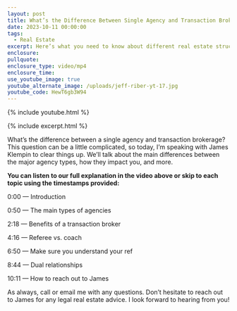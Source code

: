 ```yaml
---
layout: post
title: What’s the Difference Between Single Agency and Transaction Brokerage?
date: 2023-10-11 00:00:00
tags:
  - Real Estate
excerpt: Here’s what you need to know about different real estate structures.
enclosure:
pullquote:
enclosure_type: video/mp4
enclosure_time:
use_youtube_image: true
youtube_alternate_image: /uploads/jeff-riber-yt-17.jpg
youtube_code: HewT6gb3W94
---
```

{% include youtube.html %}

{% include excerpt.html %}

What’s the difference between a single agency and transaction brokerage? This question can be a little complicated, so today, I’m speaking with James Klempin to clear things up. We’ll talk about the main differences between the major agency types, how they impact you, and more.&nbsp;

**You can listen to our full explanation in the video above or skip to each topic using the timestamps provided:**

0:00 — Introduction

0:50 — The main types of agencies

2:18 — Benefits of a transaction broker

4:16 — Referee vs. coach&nbsp;

6:50 — Make sure you understand your ref

8:44 — Dual relationships&nbsp;

10:11 — How to reach out to James

As always, call or email me with any questions. Don’t hesitate to reach out to James for any legal real estate advice. I look forward to hearing from you!